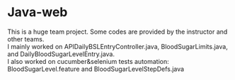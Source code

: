 # Java-web
This is a huge team project. Some codes are provided by the instructor and other teams.<br> 
I mainly worked on APIDailyBSLEntryController.java, BloodSugarLimits.java, and DailyBloodSugarLevelEntry.java.<br> 
I also worked on cucumber&selenium tests automation: BloodSugarLevel.feature and BloodSugarLevelStepDefs.java <br> 

